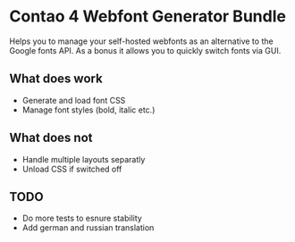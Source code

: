 # Contao 4 Webfont Generator Bundle
Helps you to manage your self-hosted webfonts as an alternative to the Google fonts API. As a bonus it allows you to quickly switch fonts via GUI.

## What does work
* Generate and load font CSS
* Manage font styles (bold, italic etc.)

## What does not
* Handle multiple layouts separatly
* Unload CSS if switched off

## TODO
* Do more tests to esnure stability
* Add german and russian translation